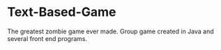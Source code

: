 # Text-Based-Game
The greatest zombie game ever made.
Group game created in Java and several front end programs.

